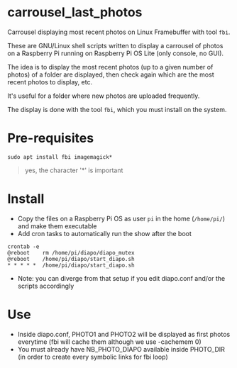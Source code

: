 # carrousel_last_photos
Carrousel displaying most recent photos on Linux Framebuffer with tool `fbi`.

These are GNU/Linux shell scripts written to display a carrousel of photos on a Raspberry Pi running on Raspberry Pi OS Lite (only console, no GUI).

The idea is to display the most recent photos (up to a given number of photos) of a folder are displayed, then check again which are the most recent photos to display, etc.

It's useful for a folder where new photos are uploaded frequently.

The display is done with the tool `fbi`, which you must install on the system.

# Pre-requisites
```console
sudo apt install fbi imagemagick*
```

> yes, the character '*' is important

# Install
- Copy the files on a Raspberry Pi OS as user `pi` in the home (`/home/pi/`) and make them executable
- Add cron tasks to automatically run the show after the boot
```console
crontab -e
@reboot    rm /home/pi/diapo/diapo_mutex
@reboot    /home/pi/diapo/start_diapo.sh
* * * * *  /home/pi/diapo/start_diapo.sh
```
- Note: you can diverge from that setup if you edit diapo.conf and/or the scripts accordingly

# Use
- Inside diapo.conf, PHOTO1 and PHOTO2 will be displayed as first photos everytime (fbi will cache them although we use -cachemem 0)
- You must already have NB_PHOTO_DIAPO available inside PHOTO_DIR (in order to create every symbolic links for fbi loop)

